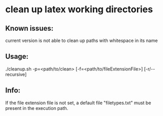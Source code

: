 clean up latex working directories
==================================

Known issues:
--------------
current version is not able to clean up paths with whitespace in its name

Usage:
------
./cleanup.sh -p=<path/to/clean> [-f=<path/to/fileExtensionFile>] [-r/--recursive]

Info:
-----
If the file extension file is not set, a default file "filetypes.txt" must be present in the execution path.
